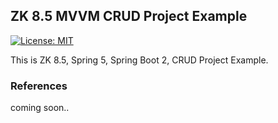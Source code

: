 ## ZK 8.5 MVVM CRUD Project Example
[![License: MIT](https://img.shields.io/badge/License-MIT-blue.svg)](/LICENSE)

This is ZK 8.5, Spring 5, Spring Boot 2, CRUD Project Example.


### References
coming soon..
